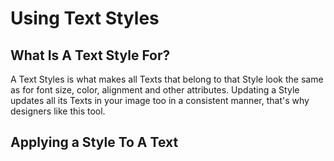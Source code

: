 # Using Text Styles
## What Is A Text Style For?
A Text Styles is what makes all Texts that belong to that Style look the same as for font size, color, alignment and other attributes.
Updating a Style updates all its Texts in your image too in a consistent manner, that's why designers like this tool.

## Applying a Style To A Text

